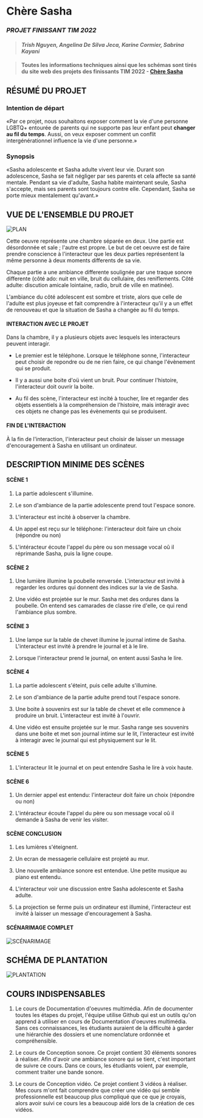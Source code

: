 
# Chère Sasha
### *PROJET FINISSANT TIM 2022*
>#### *Trish Nguyen, Angelina De Silva Jeca, Karine Cormier, Sabrina Kayani* 

>#### Toutes les informations techniques ainsi que les schémas sont tirés du site web des projets des finissants TIM 2022 - [Chère Sasha](https://tim-montmorency.com/2022/projets/Chere-Sasha/docs/web/index.html)
## RÉSUMÉ DU PROJET 

### Intention de départ
«Par ce projet, nous souhaitons exposer comment la vie d'une personne LGBTQ+ entourée de parents qui ne supporte pas leur enfant peut **changer au fil du temps**. Aussi, on veux exposer comment un conflit intergénérationnel influence la vie d'une personne.»

### Synopsis
«Sasha adolescente et Sasha adulte vivent leur vie. Durant son adolescence, Sasha se fait négliger par ses parents et cela affecte sa santé mentale. Pendant sa vie d'adulte, Sasha habite maintenant seule, Sasha s'accepte, mais ses parents sont toujours contre elle. Cependant, Sasha se porte mieux mentalement qu'avant.»


## VUE DE L'ENSEMBLE DU PROJET
![PLAN](/medias/chere_sasha_plan.jpg)

Cette oeuvre représente une chambre séparée en deux. Une partie est désordonnée et sale ; l'autre est propre. 
Le but de cet oeuvre est de faire prendre conscience à l'interacteur que les deux parties représentent la même personne à deux moments differents de sa vie. 

Chaque partie a une ambiance differente soulignée par une traque sonore differente (côté ado: nuit en ville, bruit du cellulaire, des reniflements. Côté adulte: discution amicale lointaine, radio, bruit de ville en matinée). 

L'ambiance du côté adolescent est sombre et triste, alors que celle de l'adulte est plus joyeuse et fait comprendre à l'interacteur qu'il y a un effet de renouveau et que la situation de Sasha a changée au fil du temps.
#### INTERACTION AVEC LE PROJET
Dans la chambre, il y a plusieurs objets avec lesquels les interacteurs peuvent interagir. 

- Le premier est le téléphone. Lorsque le téléphone sonne, l'interacteur peut choisir de repondre ou de ne rien faire, ce qui change l'évènement qui se produit.

- Il y a aussi une boite d'oü vient un bruit. Pour continuer l'histoire, l'interacteur doit ouvrir la boite.

- Au fil des scène, l'interacteur est incité à toucher, lire et regarder des objets essentiels à la compréhension de l'histoire, mais intéragir avec ces objets ne change pas les évènements qui se produisent.

#### FIN DE L'INTERACTION
À la fin de l'interaction, l'interacteur peut choisir de laisser un message d'encouragement à Sasha en utilisant un ordinateur.


## DESCRIPTION MINIME DES SCÈNES
#### SCÈNE 1
1. La partie adolescent s'illumine.

2. Le son d'ambiance de la partie adolescente prend tout l'espace sonore.

3. L'interacteur est incité à observer la chambre.

4. Un appel est reçu sur le téléphone: l'interacteur doit faire un choix (répondre ou non)

5. L'intéracteur écoute l'appel du père ou son message vocal oû il réprimande Sasha, puis la ligne coupe.

#### SCÈNE 2

1. Une lumière illumine la poubelle renversée. L'interacteur est invité à regarder les ordures qui donnent des indices sur la vie de Sasha.

2. Une vidéo est projetée sur le mur. Sasha met des ordures dans la poubelle. On entend ses camarades de classe rire d'elle, ce qui rend l'ambiance plus sombre.

#### SCÈNE 3
1. Une lampe sur la table de chevet illumine le journal intime de Sasha. L'interacteur est invité à prendre le journal et à le lire. 

2. Lorsque l'interacteur prend le journal, on entent aussi Sasha le lire.
#### SCÈNE 4
1. La partie adolescent s'éteint, puis celle adulte s'illumine.

2. Le son d'ambiance de la partie adulte prend tout l'espace sonore.

3. Une boite à souvenirs est sur la table de chevet et elle commence à produire un bruit. L'interacteur est invité à l'ouvrir.

4. Une vidéo est ensuite projetée sur le mur. Sasha range ses souvenirs dans une boite et met son journal intime sur le lit, l'interacteur est invité à interagir avec le journal qui est physiquement sur le lit.
#### SCÈNE 5
1. L'interacteur lit le journal et on peut entendre Sasha le lire à voix haute.
#### SCÈNE 6
1. Un dernier appel est entendu: l'interacteur doit faire un choix (répondre ou non)

2. L'intéracteur écoute l'appel du père ou son message vocal oû il demande à Sasha de venir les visiter.
#### SCÈNE CONCLUSION
1. Les lumières s'éteignent.

2. Un ecran de messagerie cellulaire est projeté au mur. 

3. Une nouvelle ambiance sonore est entendue. Une petite musique au piano est entendu.

4. L'interacteur voir une discussion entre Sasha adolescente et Sasha adulte.

5. La projection se ferme puis un ordinateur est illuminé, l'interacteur est invité à laisser un message d'encouragement à Sasha.

#### SCÉNARIMAGE COMPLET
![SCÉNARIMAGE](/medias/chere_sasha_scenarimage.png)


## SCHÉMA DE PLANTATION
![PLANTATION](/medias/chere_sasha_plantation.jpg)
## COURS INDISPENSABLES
1. Le cours de Documentation d'oeuvres multimédia. Afin de documenter toutes les étapes du projet, l'équipe utilise Github qui est un outils qu'on apprend à utiliser en cours de Documentation d'oeuvres multimédia. Sans ces connaissances, les étudiants auraient de la difficulté à garder une hiérarchie des dossiers et une nomenclature ordonnée et compréhensible.

2. Le cours de Conception sonore. Ce projet contient 30 éléments sonores à réaliser. Afin d'avoir une ambiance sonore qui se tient, c'est important de suivre ce cours. Dans ce cours, les étudiants voient, par exemple, comment traiter une bande sonore.

3. Le cours de Conception vidéo. Ce projet contient 3 vidéos à réaliser. Mes cours m'ont fait comprendre que créer une vidéo qui semble professionnelle est beaucoup plus compliqué que ce que je croyais, alors avoir suivi ce cours les a beaucoup aidé lors de la création de ces vidéos.


